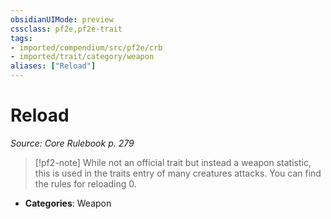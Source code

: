 ```yaml
---
obsidianUIMode: preview
cssclass: pf2e,pf2e-trait
tags:
- imported/compendium/src/pf2e/crb
- imported/trait/category/weapon
aliases: ["Reload"]
---
```

# Reload  
*Source: Core Rulebook p. 279*  

> [!pf2-note]
> While not an official trait but instead a weapon statistic, this is used in the traits entry of many creatures attacks. You can find the rules for reloading 0.

- **Categories**: Weapon